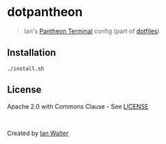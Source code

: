 # dotpantheon
> Ian's [Pantheon Terminal][ptUrl] config (part of [dotfiles][dotfilesUrl])

## Installation

```console
./install.sh
```

## License

Apache 2.0 with Commons Clause - See [LICENSE][licenseUrl]

&nbsp;

Created by [Ian Walter](https://iankwalter.com)

[ptUrl]: https://github.com/elementary/terminal
[dotfilesUrl]: https://github.com/ianwalter/dotfiles
[licenseUrl]: https://github.com/ianwalter/dotpantheon/blob/master/LICENSE
